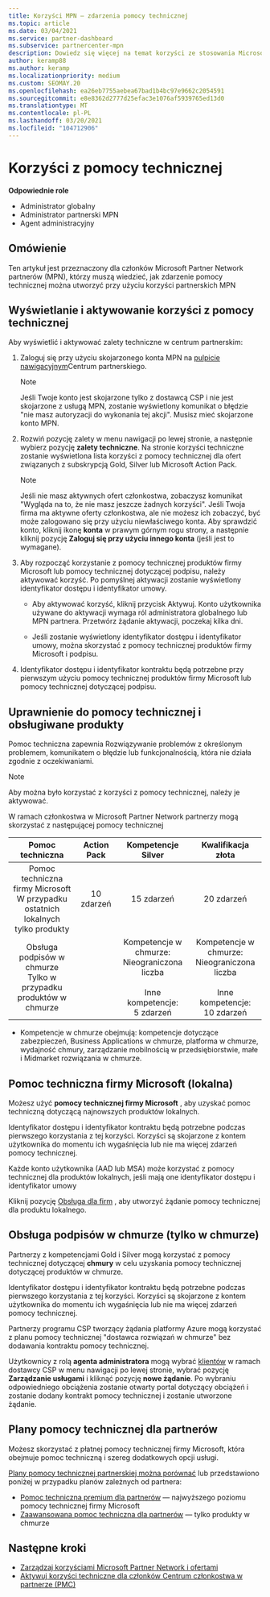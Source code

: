 ```yaml
---
title: Korzyści MPN — zdarzenia pomocy technicznej
ms.topic: article
ms.date: 03/04/2021
ms.service: partner-dashboard
ms.subservice: partnercenter-mpn
description: Dowiedz się więcej na temat korzyści ze stosowania Microsoft Partner Network (MPN) dla zdarzeń pomocy technicznej
author: keramp88
ms.author: keramp
ms.localizationpriority: medium
ms.custom: SEOMAY.20
ms.openlocfilehash: ea26eb7755aebea67bad1b4bc97e9662c2054591
ms.sourcegitcommit: e8e8362d2777d25efac3e1076af5939765ed13d0
ms.translationtype: MT
ms.contentlocale: pl-PL
ms.lasthandoff: 03/20/2021
ms.locfileid: "104712906"
---
```

# <a name="technical-support-benefits"></a>Korzyści z pomocy technicznej

**Odpowiednie role**
-   Administrator globalny 
-   Administrator partnerski MPN 
-   Agent administracyjny 

## <a name="overview"></a>Omówienie

Ten artykuł jest przeznaczony dla członków Microsoft Partner Network partnerów (MPN), którzy muszą wiedzieć, jak zdarzenie pomocy technicznej można utworzyć przy użyciu korzyści partnerskich MPN

## <a name="view-and-activate-your-technical-support-benefits"></a>Wyświetlanie i aktywowanie korzyści z pomocy technicznej 

Aby wyświetlić i aktywować zalety techniczne w centrum partnerskim:

1. Zaloguj się przy użyciu skojarzonego konta MPN na [pulpicie nawigacyjnym](https://partner.microsoft.com/dashboard)Centrum partnerskiego. 
    > [!NOTE]
    > Jeśli Twoje konto jest skojarzone tylko z dostawcą CSP i nie jest skojarzone z usługą MPN, zostanie wyświetlony komunikat o błędzie "nie masz autoryzacji do wykonania tej akcji". Musisz mieć skojarzone konto MPN.

2. Rozwiń pozycję zalety w menu nawigacji po lewej stronie, a następnie wybierz pozycję **zalety techniczne**. Na stronie korzyści techniczne zostanie wyświetlona lista korzyści z pomocy technicznej dla ofert związanych z subskrypcją Gold, Silver lub Microsoft Action Pack. 

    > [!NOTE]
    >Jeśli nie masz aktywnych ofert członkostwa, zobaczysz komunikat "Wygląda na to, że nie masz jeszcze żadnych korzyści". Jeśli Twoja firma ma aktywne oferty członkostwa, ale nie możesz ich zobaczyć, być może zalogowano się przy użyciu niewłaściwego konta. Aby sprawdzić konto, kliknij ikonę **konta** w prawym górnym rogu strony, a następnie kliknij pozycję **Zaloguj się przy użyciu innego konta** (jeśli jest to wymagane).

3. Aby rozpocząć korzystanie z pomocy technicznej produktów firmy Microsoft lub pomocy technicznej dotyczącej podpisu, należy aktywować korzyść. Po pomyślnej aktywacji zostanie wyświetlony identyfikator dostępu i identyfikator umowy. 

    -   Aby aktywować korzyść, kliknij przycisk Aktywuj. Konto użytkownika używane do aktywacji wymaga ról administratora globalnego lub MPN partnera. Przetwórz żądanie aktywacji, poczekaj kilka dni. 

    - Jeśli zostanie wyświetlony identyfikator dostępu i identyfikator umowy, można skorzystać z pomocy technicznej produktów firmy Microsoft i podpisu. 

 4. Identyfikator dostępu i identyfikator kontraktu będą potrzebne przy pierwszym użyciu pomocy technicznej produktów firmy Microsoft lub pomocy technicznej dotyczącej podpisu.  

## <a name="technical-support-entitlement-and-supported-products"></a>Uprawnienie do pomocy technicznej i obsługiwane produkty

Pomoc techniczna zapewnia Rozwiązywanie problemów z określonym problemem, komunikatem o błędzie lub funkcjonalnością, która nie działa zgodnie z oczekiwaniami.

> [!NOTE]
> Aby można było korzystać z korzyści z pomocy technicznej, należy je aktywować. 

W ramach członkostwa w Microsoft Partner Network partnerzy mogą skorzystać z następującej pomocy technicznej


| Pomoc techniczna |  Action Pack | Kompetencje Silver | Kwalifikacja złota |
|:---:|:---:|:---:|:---:|
| Pomoc techniczna firmy Microsoft<br>W przypadku ostatnich lokalnych <br>tylko produkty | 10 zdarzeń | 15 zdarzeń  | 20 zdarzeń |
| Obsługa podpisów w chmurze<br>Tylko w przypadku produktów w chmurze |  | Kompetencje w chmurze:<br>Nieograniczona liczba<br><br>Inne kompetencje:<br>5 zdarzeń  | Kompetencje w chmurze:<br>Nieograniczona liczba<br>          <br>Inne kompetencje:<br>10 zdarzeń  |

* Kompetencje w chmurze obejmują: kompetencje dotyczące zabezpieczeń, Business Applications w chmurze, platforma w chmurze, wydajność chmury, zarządzanie mobilnością w przedsiębiorstwie, małe i Midmarket rozwiązania w chmurze.

## <a name="microsoft-product-support-on-premises"></a>Pomoc techniczna firmy Microsoft (lokalna)

Możesz użyć  **pomocy technicznej firmy Microsoft** , aby uzyskać pomoc techniczną dotyczącą najnowszych produktów lokalnych. 

Identyfikator dostępu i identyfikator kontraktu będą potrzebne podczas pierwszego korzystania z tej korzyści. Korzyści są skojarzone z kontem użytkownika do momentu ich wygaśnięcia lub nie ma więcej zdarzeń pomocy technicznej.

Każde konto użytkownika (AAD lub MSA) może korzystać z pomocy technicznej dla produktów lokalnych, jeśli mają one identyfikator dostępu i identyfikator umowy

Kliknij pozycję [Obsługa dla firm](https://support.serviceshub.microsoft.com/supportforbusiness/create) , aby utworzyć żądanie pomocy technicznej dla produktu lokalnego.

## <a name="signature-cloud-support-cloud-only"></a>Obsługa podpisów w chmurze (tylko w chmurze)

Partnerzy z kompetencjami Gold i Silver mogą korzystać z pomocy technicznej dotyczącej **chmury** w celu uzyskania pomocy technicznej dotyczącej produktów w chmurze. 

Identyfikator dostępu i identyfikator kontraktu będą potrzebne podczas pierwszego korzystania z tej korzyści. Korzyści są skojarzone z kontem użytkownika do momentu ich wygaśnięcia lub nie ma więcej zdarzeń pomocy technicznej.

Partnerzy programu CSP tworzący żądania platformy Azure mogą korzystać z planu pomocy technicznej "dostawca rozwiązań w chmurze" bez dodawania kontraktu pomocy technicznej.

Użytkownicy z rolą **agenta administratora** mogą wybrać [klientów](https://partner.microsoft.com/commerce/customers/list) w ramach dostawcy CSP w menu nawigacji po lewej stronie, wybrać pozycję **Zarządzanie usługami** i kliknąć pozycję **nowe żądanie**.  Po wybraniu odpowiedniego obciążenia zostanie otwarty portal dotyczący obciążeń i zostanie dodany kontrakt pomocy technicznej i zostanie utworzone żądanie.

## <a name="partner-support-plans"></a>Plany pomocy technicznej dla partnerów

Możesz skorzystać z płatnej pomocy technicznej firmy Microsoft, która obejmuje pomoc techniczną i szereg dodatkowych opcji usługi. 

[Plany pomocy technicznej partnerskiej można porównać](https://partner.microsoft.com/support/partnersupport) lub przedstawiono poniżej w przypadku planów zależnych od partnera:

- [Pomoc techniczna premium dla partnerów](https://partner.microsoft.com/support/microsoft-services-premier-support) — najwyższego poziomu pomocy technicznej firmy Microsoft
- [Zaawansowana pomoc techniczna dla partnerów](https://partner.microsoft.com/support/advanced-cloud-support) — tylko produkty w chmurze


## <a name="next-steps"></a>Następne kroki

- [Zarządzaj korzyściami Microsoft Partner Network i ofertami](manage-your-partner-network-benefits.md)
- [Aktywuj korzyści techniczne dla członków Centrum członkostwa w partnerze (PMC)](partner-membership-center-tech-benefits-activate.md)

